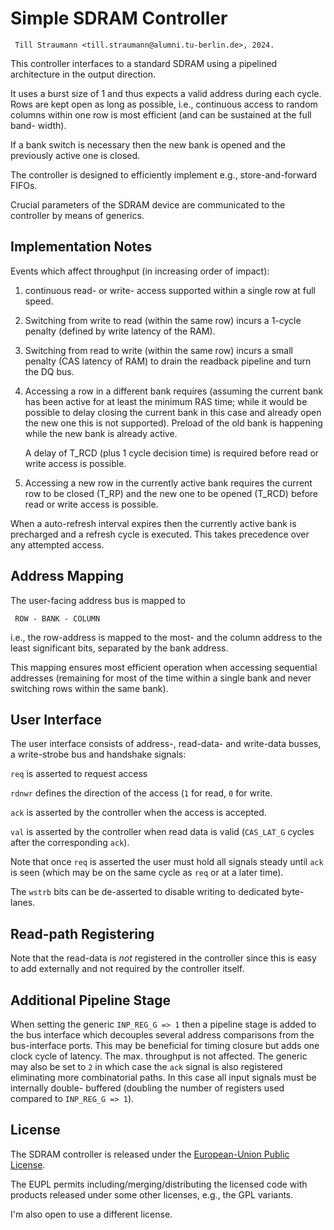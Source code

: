 # Simple SDRAM Controller

     Till Straumann <till.straumann@alumni.tu-berlin.de>, 2024.

This controller interfaces to a standard SDRAM using
a pipelined architecture in the output direction.

It uses a burst size of 1 and thus expects a valid address
during each cycle. Rows are kept open as long as possible,
i.e., continuous access to random columns within one row
is most efficient (and can be sustained at the full band-
width).

If a bank switch is necessary then the new bank is opened
and the previously active one is closed.

The controller is designed to efficiently implement e.g.,
store-and-forward FIFOs.

Crucial parameters of the SDRAM device are communicated
to the controller by means of generics.

## Implementation Notes

Events which affect throughput (in increasing order of
impact):

  1. continuous read- or write- access supported within a
     single row at full speed.

  2. Switching from write to read (within the same row)
     incurs a 1-cycle penalty (defined by write latency
     of the RAM).

  3. Switching from read to write (within the same row)
     incurs a small penalty (CAS latency of RAM) to
     drain the readback pipeline and turn the DQ bus.

  4. Accessing a row in a different bank requires
     (assuming the current bank has been active for
     at least the minimum RAS time; while it would
     be possible to delay closing the current bank
     in this case and already open the new one this
     is not supported). Preload of the old bank is
     happening while the new bank is already active.

     A delay of T_RCD (plus 1 cycle decision time) is
     required before read or write access is possible.

  5. Accessing a new row in the currently active bank
     requires the current row to be closed (T_RP) and
     the new one to be opened (T_RCD) before read or
     write access is possible.


When a auto-refresh interval expires then the currently
active bank is precharged and a refresh cycle is executed.
This takes precedence over any attempted access.

## Address Mapping

The user-facing address bus is mapped to

     ROW - BANK - COLUMN

i.e., the row-address is mapped to the most- and
the column address to the least significant bits,
separated by the bank address.

This mapping ensures most efficient operation when
accessing sequential addresses (remaining for
most of the time within a single bank and never
switching rows within the same bank).

## User Interface

The user interface consists of address-, read-data-
and write-data busses, a write-strobe bus and handshake
signals:

  `req` is asserted to request access

  `rdnwr` defines the direction of the access (`1` for
  read, `0` for write.

  `ack` is asserted by the controller when the access
   is accepted.

   `val` is asserted by the controller when read data is
   valid (`CAS_LAT_G` cycles after the corresponding
   `ack`).

Note that once `req` is asserted the user must hold all signals 
steady until `ack` is seen (which may be on the same cycle
as `req` or at a later time).

The `wstrb` bits can be de-asserted to disable writing
to dedicated byte-lanes.

## Read-path Registering

Note that the read-data is *not* registered in the
controller since this is easy to add externally and
not required by the controller itself.

## Additional Pipeline Stage

When setting the generic `INP_REG_G => 1` then a pipeline
stage is added to the bus interface which decouples several
address comparisons from the bus-interface ports. This
may be beneficial for timing closure but adds one clock cycle
of latency. The max. throughput is not affected. The generic
may also be set to `2` in which case the `ack` signal is
also registered eliminating more combinatorial paths.
In this case all input signals must be internally double-
buffered (doubling the number of registers used compared
to `INP_REG_G => 1`).

## License

The SDRAM controller is released under the [European-Union Public
License](https://joinup.ec.europa.eu/collection/eupl/eupl-text-eupl-12).

The EUPL permits including/merging/distributing the licensed code with
products released under some other licenses, e.g., the GPL variants.

I'm also open to use a different license.
